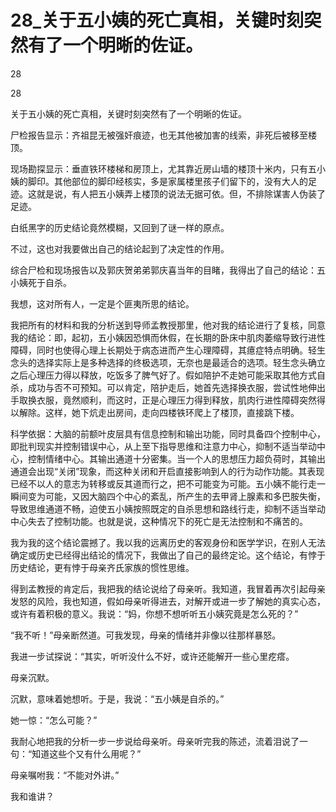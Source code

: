 # 28_关于五小姨的死亡真相，关键时刻突然有了一个明晰的佐证。

28

28

关于五小姨的死亡真相，关键时刻突然有了一个明晰的佐证。

尸检报告显示：齐祖昆无被强奸痕迹，也无其他被加害的线索，非死后被移至楼顶。

现场勘探显示：垂直铁环楼梯和房顶上，尤其靠近房山墙的楼顶十米内，只有五小姨的脚印。其他部位的脚印经核实，多是家属楼里孩子们留下的，没有大人的足迹。这就是说，有人把五小姨弄上楼顶的说法无据可依。但，不排除谋害人伪装了足迹。

白纸黑字的历史结论竟然模糊，又回到了谜一样的原点。

不过，这也对我要做出自己的结论起到了决定性的作用。

综合尸检和现场报告以及郭庆贺弟弟郭庆喜当年的目睹，我得出了自己的结论：五小姨死于自杀。

我想，这对所有人，一定是个匪夷所思的结论。

我把所有的材料和我的分析送到导师孟教授那里，他对我的结论进行了复核，同意我的结论：即，起初，五小姨因恐惧而休假，在长期的卧床中肌肉萎缩导致行进性障碍，同时也使得心理上长期处于病态进而产生心理障碍，其癔症特点明确。轻生念头的选择实际上是多种选择的终极选项，无奈也是最适合的选项。轻生念头确立之后心理压力得以释放，吃饭多了脾气好了。假如陪护不走她可能采取其他方式自杀，成功与否不可预知。可以肯定，陪护走后，她首先选择换衣服，尝试性地伸出手取换衣服，竟然顺利，而这时，正是心理压力得到释放，肌肉行进性障碍突然得以解除。这样，她下炕走出房间，走向四楼铁环爬上了楼顶，直接跳下楼。

科学依据：大脑的前额叶皮层具有信息控制和输出功能，同时具备四个控制中心，即批判现实并控制错误中心，从上至下指导思维和注意力中心，抑制不适当举动中心，控制情绪中心。其输出通道十分密集。当一个人的思想压力超负荷时，其输出通道会出现“关闭”现象，而这种关闭和开启直接影响到人的行为动作功能。其表现已经不以人的意志为转移或反其道而行之，把不可能变为可能。五小姨不能行走一瞬间变为可能，又因大脑四个中心的紊乱，所产生的去甲肾上腺素和多巴胺失衡，导致思维通道不畅，迫使五小姨按照既定的自杀思想和路线行走，抑制不适当举动中心失去了控制功能。也就是说，这种情况下的死亡是无法控制和不痛苦的。

我为我的这个结论震撼了。我以我的远离历史的客观身份和医学学识，在别人无法确定或历史已经得出结论的情况下，我做出了自己的最终定论。这个结论，有悖于历史结论，更有悖于母亲齐氏家族的惯性思维。

得到孟教授的肯定后，我把我的结论说给了母亲听。我知道，我冒着再次引起母亲发怒的风险，我也知道，假如母亲听得进去，对解开或进一步了解她的真实心态，或许有着积极的意义。我说：“妈，你想不想听听五小姨究竟是怎么死的？”

“我不听！”母亲断然道。可我发现，母亲的情绪并非像以往那样暴怒。

我进一步试探说：“其实，听听没什么不好，或许还能解开一些心里疙瘩。

母亲沉默。

沉默，意味着她想听。于是，我说：“五小姨是自杀的。”

她一惊：“怎么可能？”

我耐心地把我的分析一步一步说给母亲听。母亲听完我的陈述，流着泪说了一句：“知道这些个又有什么用呢？”

母亲嘱咐我：“不能对外讲。”

我和谁讲？